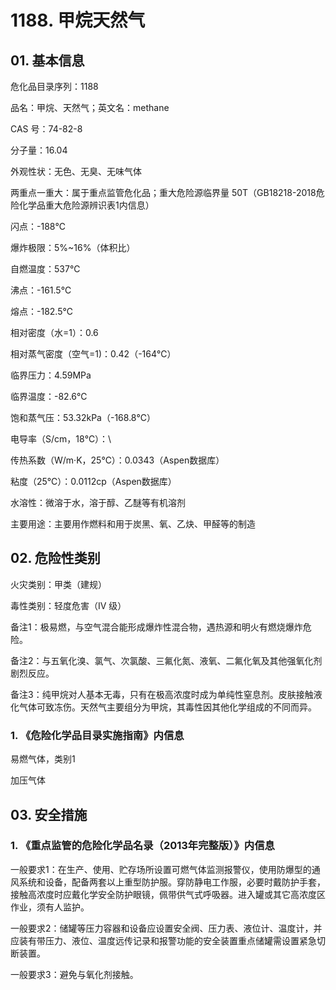 # 1188. 甲烷天然气

## 01. 基本信息

危化品目录序列：1188

品名：甲烷、天然气；英文名：methane

CAS 号：74-82-8

分子量：16.04

外观性状：无色、无臭、无味气体

两重点一重大：属于重点监管危化品；重大危险源临界量 50T（GB18218-2018危险化学品重大危险源辨识表1内信息）

闪点：-188℃

爆炸极限：5%~16%（体积比）

自燃温度：537℃

沸点：-161.5℃

熔点：-182.5℃

相对密度（水=1）：0.6

相对蒸气密度（空气=1)：0.42（-164℃）

临界压力：4.59MPa

临界温度：-82.6℃

饱和蒸气压：53.32kPa（-168.8℃）

电导率（S/cm，18℃）：\

传热系数（W/m·K，25℃）：0.0343（Aspen数据库）

粘度（25℃）：0.0112cp（Aspen数据库）

水溶性：微溶于水，溶于醇、乙醚等有机溶剂

主要用途：主要用作燃料和用于炭黑、氧、乙炔、甲醛等的制造

## 02. 危险性类别

火灾类别：甲类（建规）

毒性类别：轻度危害（Ⅳ 级）

备注1：极易燃，与空气混合能形成爆炸性混合物，遇热源和明火有燃烧爆炸危险。

备注2：与五氧化溴、氯气、次氯酸、三氟化氮、液氧、二氟化氧及其他强氧化剂剧烈反应。

备注3：纯甲烷对人基本无毒，只有在极高浓度时成为单纯性窒息剂。皮肤接触液化气体可致冻伤。天然气主要组分为甲烷，其毒性因其他化学组成的不同而异。

### 1. 《危险化学品目录实施指南》内信息

易燃气体，类别1

加压气体

## 03. 安全措施

### 1. 《重点监管的危险化学品名录（2013年完整版）》内信息

一般要求1：在生产、使用、贮存场所设置可燃气体监测报警仪，使用防爆型的通风系统和设备，配备两套以上重型防护服。穿防静电工作服，必要时戴防护手套，接触高浓度时应戴化学安全防护眼镜，佩带供气式呼吸器。进入罐或其它高浓度区作业，须有人监护。

一般要求2：储罐等压力容器和设备应设置安全阀、压力表、液位计、温度计，并应装有带压力、液位、温度远传记录和报警功能的安全装置重点储罐需设置紧急切断装置。

一般要求3：避免与氧化剂接触。


